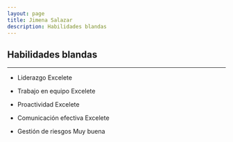 ```yaml
---
layout: page
title: Jimena Salazar
description: Habilidades blandas
---
```

## Habilidades blandas
---

- Liderazgo
    Excelete

- Trabajo en equipo
    Excelete

- Proactividad
    Excelete

- Comunicación efectiva
    Excelete
    
- Gestión de riesgos
    Muy buena
